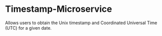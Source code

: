 # Timestamp-Microservice
Allows users to obtain the Unix timestamp and Coordinated Universal Time (UTC) for a given date.

